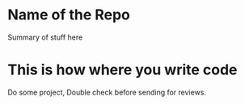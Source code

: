 # Name of the Repo
Summary of stuff here
# This is how where you write code
Do some project, Double check before sending for reviews.
